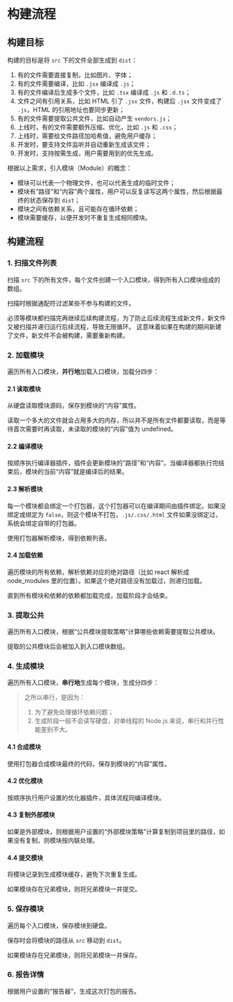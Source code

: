 # 构建流程

## 构建目标
构建的目标是将 `src` 下的文件全部生成到 `dist`：

1. 有的文件需要直接复制，比如图片、字体；
2. 有的文件需要编译，比如 `.jsx` 编译成 `.js`；
3. 有的文件编译后生成多个文件，比如 `.tsx` 编译成 `.js` 和 `.d.ts`；
4. 文件之间有引用关系，比如 HTML 引了 `.jsx` 文件，构建后 `.jsx` 文件变成了 `.js`，HTML 的引用地址也要同步更新；
5. 有的文件需要提取公共文件，比如自动产生 `vendors.js`；
6. 上线时，有的文件需要额外压缩、优化，比如 `.js` 和 `.css`；
7. 上线时，需要给文件路径加哈希值，避免用户缓存；
8. 开发时，要支持文件监听并自动重新生成该文件；
9. 开发时，支持按需生成，用户需要用到的优先生成。

根据以上需求，引入模块（Module）的概念：
- 模块可以代表一个物理文件，也可以代表生成的临时文件；
- 模块有“路径”和“内容”两个属性，用户可以反复读写这两个属性，然后根据最终的状态保存到 `dist`；
- 模块之间有依赖关系，且可能存在循环依赖；
- 模块需要缓存，以便开发时不重复生成相同模块。

## 构建流程

### 1. 扫描文件列表
扫描 `src` 下的所有文件，每个文件创建一个入口模块，得到所有入口模块组成的数组。

扫描时根据通配符过滤某些不参与构建的文件。

必须等模块都扫描完再继续后续构建流程，为了防止后续流程生成新文件，新文件又被扫描并递归运行后续流程，导致无限循环。
这意味着如果在构建的期间新建了文件，新文件不会被构建，需要重新构建。

### 2. 加载模块
遍历所有入口模块，**并行地**加载入口模块，加载分四步：

#### 2.1 读取模块
从硬盘读取模块源码，保存到模块的“内容”属性。

读取一个多大的文件就会占用多大的内存，所以并不是所有文件都要读取，而是等待首次需要时再读取，未读取的模块的“内容”值为 undefined。

#### 2.2 编译模块
按顺序执行编译器插件，插件会更新模块的“路径”和“内容”。当编译器都执行完结束后，模块的当前“内容”就是编译后的结果。

#### 2.3 解析模块
每一个模块都会绑定一个打包器，这个打包器可以在编译期间由插件绑定。如果没绑定或绑定为 `false`，则这个模块不打包，`.js/.css/.html` 文件如果没绑定过，系统会绑定自带的打包器。

使用打包器解析模块，得到依赖列表。

#### 2.4 加载依赖
遍历模块的所有依赖，解析依赖对应的绝对路径（比如 react 解析成 node_modules 里的位置）。如果这个绝对路径没有加载过，则递归加载。

直到所有模块和依赖的依赖都加载完成，加载阶段才会结束。

### 3. 提取公共
遍历所有入口模块，根据“公共模块提取策略”计算哪些依赖需要提取公共模块。

提取的公共模块后会被加入到入口模块数组。

### 4. 生成模块
遍历所有入口模块，**串行地**生成每个模块，生成分四步：

> 之所以串行，是因为：
> 1. 为了避免处理循环依赖问题；
> 2. 生成阶段一般不会读写硬盘，对单线程的 Node.js 来说，串行和并行性能差别不大。

#### 4.1 合成模块
使用打包器合成模块最终的代码，保存到模块的“内容”属性。

#### 4.2 优化模块
按顺序执行用户设置的优化器插件，具体流程同编译模块。

#### 4.3 复制外部模块
如果是外部模块，则根据用户设置的“外部模块策略”计算复制到项目里的路径，如果没有复制，则模块按内联处理。

#### 4.4 提交模块
将模块记录到生成模块缓存，避免下次重复生成。

如果模块存在兄弟模块，则将兄弟模块一并提交。

### 5. 保存模块
遍历每个入口模块，保存模块到硬盘。

保存时会将模块的路径从 `src` 移动到 `dist`。

如果模块存在兄弟模块，则将兄弟模块一并保存。

### 6. 报告详情
根据用户设置的“报告器”，生成这次打包的报告。